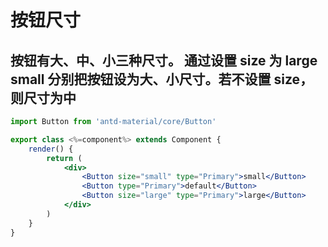#  按钮尺寸
## 按钮有大、中、小三种尺寸。 通过设置 size 为 large small 分别把按钮设为大、小尺寸。若不设置 size，则尺寸为中

````jsx
import Button from 'antd-material/core/Button'

export class <%=component%> extends Component {
    render() {
        return (
            <div>
                <Button size="small" type="Primary">small</Button>
                <Button type="Primary">default</Button>
                <Button size="large" type="Primary">large</Button>
            </div>
        )
    }
}
````